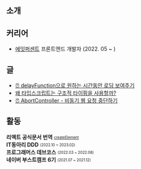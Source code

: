 ## 소개


## 커리어

- [에잇퍼센트](https://8percent.kr/) 프론트엔드 개발자 (2022. 05 ~ )


## 글

- [⏰ delayFunction으로 원하는 시간동안 로딩 보여주기](https://velog.io/@sa02045/delayFunction%EC%9C%BC%EB%A1%9C-%EC%9B%90%ED%95%98%EB%8A%94-%EC%8B%9C%EA%B0%84%EB%8F%99%EC%95%88-%EB%A1%9C%EB%94%A9-%EB%B3%B4%EC%97%AC%EC%A3%BC%EA%B8%B0)
- [왜 타입스크립트는 구조적 타이핑을 사용할까?](https://velog.io/@sa02045/%EC%99%9C-%ED%83%80%EC%9E%85%EC%8A%A4%ED%81%AC%EB%A6%BD%ED%8A%B8%EB%8A%94-%EA%B5%AC%EC%A1%B0%EC%A0%81-%ED%83%80%EC%9D%B4%ED%95%91%EC%9D%84-%EC%82%AC%EC%9A%A9%ED%95%A0%EA%B9%8C-5d632vd6)
- [⏰ AbortController - 비동기 웹 요청 중단하기](https://velog.io/@sa02045/AbortController-%EB%B9%84%EB%8F%99%EA%B8%B0-%EC%9A%94%EC%B2%AD-%EC%A4%91%EB%8B%A8%ED%95%98%EA%B8%B0)

## 활동

**리액트 공식문서 번역** <sub><sup>[createElement](https://github.com/reactjs/ko.react.dev/pull/677)</sup></sub>  
**IT동아리 DDD** <sub><sup>(2022.10 ~ 2023.02)</sup></sub>  
**프로그래머스 데브코스** <sub><sup>(2022.03 ~ 2022.08)</sup></sub>  
**네이버 부스트캠프 6기** <sub><sup>(2021.07 ~ 2021.12)</sup></sub>  
